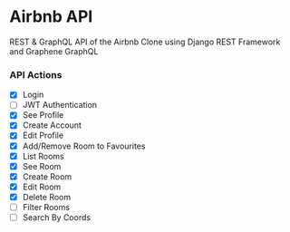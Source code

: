 # Airbnb API

REST & GraphQL API of the Airbnb Clone using Django REST Framework and Graphene GraphQL

### API Actions

- [x] Login
- [ ] JWT Authentication
- [x] See Profile
- [x] Create Account
- [x] Edit Profile
- [x] Add/Remove Room to Favourites
- [x] List Rooms
- [x] See Room
- [x] Create Room
- [x] Edit Room
- [x] Delete Room
- [ ] Filter Rooms
- [ ] Search By Coords
